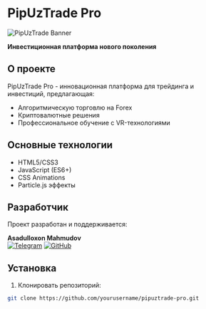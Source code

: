 # PipUzTrade Pro

![PipUzTrade Banner](https://via.placeholder.com/1200x400.png?text=PipUzTrade+Pro+-+Professional+Trading+Solutions)

**Инвестиционная платформа нового поколения**

## О проекте

PipUzTrade Pro - инновационная платформа для трейдинга и инвестиций, предлагающая:
- Алгоритмическую торговлю на Forex
- Криптовалютные решения
- Профессиональное обучение с VR-технологиями

## Основные технологии
- HTML5/CSS3
- JavaScript (ES6+)
- CSS Animations
- Particle.js эффекты

## Разработчик

Проект разработан и поддерживается:

**Asadulloxon Mahmudov**  
[![Telegram](https://img.shields.io/badge/-Telegram-0088cc?style=flat&logo=telegram)](https://t.me/ваш_телеграм)
[![GitHub](https://img.shields.io/badge/-GitHub-181717?style=flat&logo=github)](https://github.com/ваш_github)

## Установка
1. Клонировать репозиторий:
```bash
git clone https://github.com/yourusername/pipuztrade-pro.git
